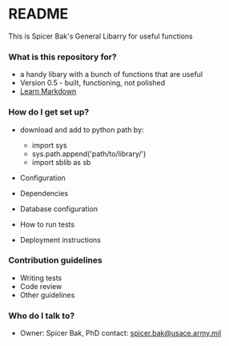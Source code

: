 # README #

This is Spicer Bak's General Libarry for useful functions 

### What is this repository for? ###

* a handy libary with a bunch of functions that are useful 
* Version 0.5 - built, functioning, not polished 
* [Learn Markdown](https://bitbucket.org/tutorials/markdowndemo)

### How do I get set up? ###

* download and add to python path by:
     * import sys
     * sys.path.append('path/to/library/')
     * import sblib as sb


* Configuration
* Dependencies
* Database configuration
* How to run tests
* Deployment instructions

### Contribution guidelines ###

* Writing tests
* Code review
* Other guidelines

### Who do I talk to? ###

* Owner: Spicer Bak, PhD
contact: spicer.bak@usace.army.mil